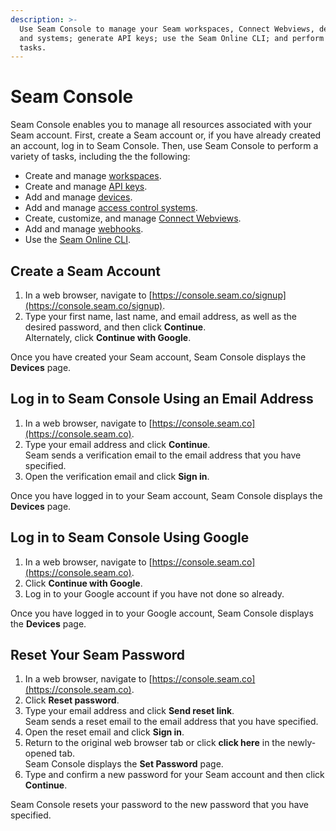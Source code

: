 ```yaml
---
description: >-
  Use Seam Console to manage your Seam workspaces, Connect Webviews, devices,
  and systems; generate API keys; use the Seam Online CLI; and perform other
  tasks.
---
```


# Seam Console

Seam Console enables you to manage all resources associated with your Seam account. First, create a Seam account or, if you have already created an account, log in to Seam Console. Then, use Seam Console to perform a variety of tasks, including the the following:

* Create and manage [workspaces](../workspaces/).
* Create and manage [API keys](../authentication/api-keys.md).
* Add and manage [devices](../devices/).
* Add and manage [access control systems](../../products/access-systems/).
* Create, customize, and manage [Connect Webviews](../connect-webviews/).
* Add and manage [webhooks](../webhooks.md).
* Use the [Seam Online CLI](seam-online-cli.md).

## Create a Seam Account

1. In a web browser, navigate to [https://console.seam.co/signup](https://console.seam.co/signup).
2. Type your first name, last name, and email address, as well as the desired password, and then click **Continue**.\
   Alternately, click **Continue with Google**.

Once you have created your Seam account, Seam Console displays the **Devices** page.

## Log in to Seam Console Using an Email Address

1. In a web browser, navigate to [https://console.seam.co](https://console.seam.co).
2. Type your email address and click **Continue**.\
   Seam sends a verification email to the email address that you have specified.
3. Open the verification email and click **Sign in**.

Once you have logged in to your Seam account, Seam Console displays the **Devices** page.

## Log in to Seam Console Using Google

1. In a web browser, navigate to [https://console.seam.co](https://console.seam.co).
2. Click **Continue with Google**.
3. Log in to your Google account if you have not done so already.

Once you have logged in to your Google account, Seam Console displays the **Devices** page.

## Reset Your Seam Password

1. In a web browser, navigate to [https://console.seam.co](https://console.seam.co).
2. Click **Reset password**.
3. Type your email address and click **Send reset link**.\
   Seam sends a reset email to the email address that you have specified.
4. Open the reset email and click **Sign in**.
5. Return to the original web browser tab or click **click here** in the newly-opened tab.\
   Seam Console displays the **Set Password** page.
6. Type and confirm a new password for your Seam account and then click **Continue**.

Seam Console resets your password to the new password that you have specified.
